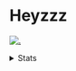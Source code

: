 # Heyzzz  

[![.](https://skillicons.dev/icons?i=js,ts,nextjs,nestjs,mongodb)](https://skillicons.dev)  

<details>
<summary>Stats</summary
<!--START_SECTION:waka-->

```txt
TypeScript    9 hrs 58 mins   ████████████████████▓░░░░   82.07 %
JSON          1 hr 4 mins     ██▒░░░░░░░░░░░░░░░░░░░░░░   08.79 %
TSConfig      27 mins         █░░░░░░░░░░░░░░░░░░░░░░░░   03.74 %
CSS           16 mins         ▓░░░░░░░░░░░░░░░░░░░░░░░░   02.23 %
JavaScript    9 mins          ▒░░░░░░░░░░░░░░░░░░░░░░░░   01.34 %
```

<!--END_SECTION:waka-->
</details>
